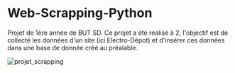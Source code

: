 # Web-Scrapping-Python
Projet de 1ère année de BUT SD.
Ce projet a été réalisé à 2, l'objectif est de collecté les données d'un site (ici Electro-Dépot) et d'insérer ces données dans une base de donnée créé au préalable.


![projet_scrapping](https://github.com/Gwenael-bct/Web-Scrapping-Python/assets/147069543/a9c0c765-4b79-474e-91df-faedaf9f6718)
